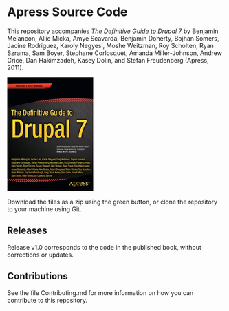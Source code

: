 # Apress Source Code

This repository accompanies [*The Definitive Guide to Drupal 7*](http://www.apress.com/9781430231356) by Benjamin Melancon, Allie Micka, Amye Scavarda, Benjamin Doherty, Bojhan Somers, Jacine Rodriguez, Karoly Negyesi, Moshe Weitzman, Roy Scholten, Ryan Szrama, Sam Boyer, Stephane Corlosquet, Amanda Miller-Johnson, Andrew Grice, Dan Hakimzadeh, Kasey Dolin, and Stefan Freudenberg (Apress, 2011).

![Cover image](9781430231356.jpg)

Download the files as a zip using the green button, or clone the repository to your machine using Git.

## Releases

Release v1.0 corresponds to the code in the published book, without corrections or updates.

## Contributions

See the file Contributing.md for more information on how you can contribute to this repository.
